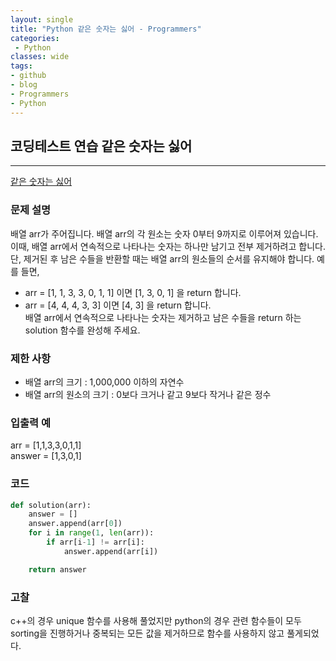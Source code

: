 ```yaml
---
layout: single
title: "Python 같은 숫자는 싫어 - Programmers"
categories:
 - Python
classes: wide
tags:
- github
- blog
- Programmers
- Python
---
```

## 코딩테스트 연습 **같은 숫자는 싫어**
---

[같은 숫자는 싫어](https://programmers.co.kr/learn/courses/30/lessons/12906?language=python3)

### 문제 설명

배열 arr가 주어집니다. 배열 arr의 각 원소는 숫자 0부터 9까지로 이루어져 있습니다. 이때, 배열 arr에서 연속적으로 나타나는 숫자는 하나만 남기고 전부 제거하려고 합니다. 단, 제거된 후 남은 수들을 반환할 때는 배열 arr의 원소들의 순서를 유지해야 합니다. 예를 들면,  
+ arr = [1, 1, 3, 3, 0, 1, 1] 이면 [1, 3, 0, 1] 을 return 합니다.  
+ arr = [4, 4, 4, 3, 3] 이면 [4, 3] 을 return 합니다.  
배열 arr에서 연속적으로 나타나는 숫자는 제거하고 남은 수들을 return 하는 solution 함수를 완성해 주세요.  

### 제한 사항  

-	배열 arr의 크기 : 1,000,000 이하의 자연수  
- 배열 arr의 원소의 크기 : 0보다 크거나 같고 9보다 작거나 같은 정수

### 입출력 예  
arr = [1,1,3,3,0,1,1]    
answer = [1,3,0,1]    

### 코드

```python
def solution(arr):
    answer = []
    answer.append(arr[0])
    for i in range(1, len(arr)):
        if arr[i-1] != arr[i]:
            answer.append(arr[i])    

    return answer
```

### 고찰

c++의 경우 unique 함수를 사용해 풀었지만 python의 경우 관련 함수들이 모두 sorting을 진행하거나 중복되는 모든 값을 제거하므로 함수를 사용하지 않고 풀게되었다.
